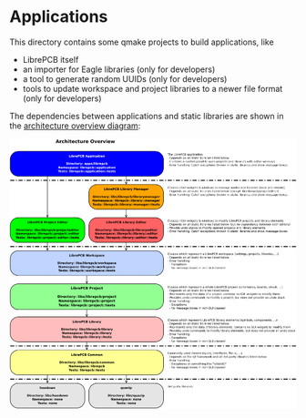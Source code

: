 # Applications

This directory contains some qmake projects to build applications, like
- LibrePCB itself
- an importer for Eagle libraries (only for developers)
- a tool to generate random UUIDs (only for developers)
- tools to update workspace and project libraries to a newer file format (only for developers)

The dependencies between applications and static libraries are shown in the [architecture overview diagram](../dev/diagrams/svg/architecture_overview.svg):

![Architecture Overview Diagram](../dev/doxygen/images/architecture_overview.png)
